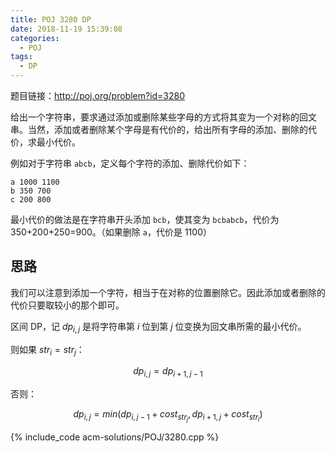 ```yaml
---
title: POJ 3280 DP
date: 2018-11-19 15:39:08
categories:
  - POJ
tags:
  - DP
---
```


题目链接：http://poj.org/problem?id=3280

给出一个字符串，要求通过添加或删除某些字母的方式将其变为一个对称的回文串。当然，添加或者删除某个字母是有代价的，给出所有字母的添加、删除的代价，求最小代价。

例如对于字符串 `abcb`，定义每个字符的添加、删除代价如下：

```
a 1000 1100
b 350 700
c 200 800
```

最小代价的做法是在字符串开头添加 `bcb`，使其变为 `bcbabcb`，代价为 350+200+250=900。（如果删除 `a`，代价是 1100）

<!-- more -->

## 思路

我们可以注意到添加一个字符，相当于在对称的位置删除它。因此添加或者删除的代价只要取较小的那个即可。

区间 DP，记 $dp_{i,j}$ 是将字符串第 $i$ 位到第 $j$ 位变换为回文串所需的最小代价。

则如果 $str_i = str_j$：

$$dp_{i,j} = dp_{i+1,j-1}$$

否则：

$$dp_{i, j} = min(dp_{i,j-1} + cost_{str_j}, dp_{i+1,j} + cost_{str_i})$$

{% include_code acm-solutions/POJ/3280.cpp %}
